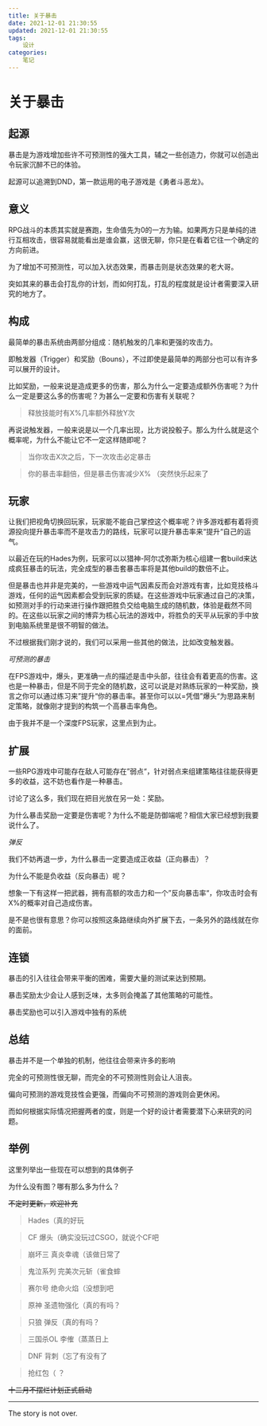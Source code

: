 ```yaml
---
title: 关于暴击
date: 2021-12-01 21:30:55
updated: 2021-12-01 21:30:55
tags:
    设计
categories:
    笔记
---
```

# 关于暴击

## 起源

暴击是为游戏增加些许不可预测性的强大工具，辅之一些创造力，你就可以创造出令玩家沉醉不已的体验。

起源可以追溯到DND，第一款运用的电子游戏是《勇者斗恶龙》。

## 意义

RPG战斗的本质其实就是赛跑，生命值先为0的一方为输。如果两方只是单纯的进行互相攻击，很容易就能看出是谁会赢，这很无聊，你只是在看着它往一个确定的方向前进。

为了增加不可预测性，可以加入状态效果，而暴击则是状态效果的老大哥。

突如其来的暴击会打乱你的计划，而如何打乱，打乱的程度就是设计者需要深入研究的地方了。

## 构成

最简单的暴击系统由两部分组成：随机触发的几率和更强的攻击力。

即触发器（Trigger）和奖励（Bouns），不过即使是最简单的两部分也可以有许多可以展开的设计。

比如奖励，一般来说是造成更多的伤害，那么为什么一定要造成额外伤害呢？为什么一定是要这么多的伤害呢？为甚么一定要和伤害有关联呢？

>释放技能时有X%几率额外释放Y次

再说说触发器，一般来说是以一个几率出现，比方说投骰子。那么为什么就是这个概率呢，为什么不能让它不一定这样随即呢？

> 当你攻击X次之后，下一次攻击必定暴击

> 你的暴击率翻倍，但是暴击伤害减少X% （突然快乐起来了

## 玩家

让我们把视角切换回玩家，玩家能不能自己掌控这个概率呢？许多游戏都有着将资源投向提升暴击率而不是攻击力的路线，玩家可以提升暴击率来“提升“自己的运气。

以最近在玩的Hades为例，玩家可以以猎神-阿尔忒弥斯为核心组建一套build来达成疯狂暴击的玩法，完全成型的暴击套暴击率将是其他build的数倍不止。

但是暴击也并非是完美的，一些游戏中运气因素反而会对游戏有害，比如竞技格斗游戏，任何的运气因素都会受到玩家的质疑。在这些游戏中玩家通过自己的决策，如预测对手的行动来进行操作跟把胜负交给电脑生成的随机数，体验是截然不同的。在这些以玩家之间的博弈为核心玩法的游戏中，将胜负的天平从玩家的手中放到电脑系统里是很不明智的做法。

不过根据我们刚才说的，我们可以采用一些其他的做法，比如改变触发器。

*可预测的暴击*

在FPS游戏中，爆头，更准确一点的描述是击中头部，往往会有着更高的伤害。这也是一种暴击，但是不同于完全的随机数，这可以说是对熟练玩家的一种奖励，换言之你可以通过练习来”提升“你的暴击率。甚至你可以以=凭借”爆头“为思路来制定策略，就像刚才提到的构筑一个高暴击率角色。

由于我并不是一个深度FPS玩家，这里点到为止。

## 扩展

一些RPG游戏中可能存在敌人可能存在”弱点“，针对弱点来组建策略往往能获得更多的收益，这不妨也看作是一种暴击。

讨论了这么多，我们现在把目光放在另一处：奖励。

为什么暴击奖励一定要是伤害呢？为什么不能是防御端呢？相信大家已经想到我要说什么了。

*弹反*

我们不妨再退一步，为什么暴击一定要造成正收益（正向暴击）？

为什么不能是负收益（反向暴击）呢？

想象一下有这样一把武器，拥有高额的攻击力和一个”反向暴击率“，你攻击时会有X%的概率对自己造成伤害。

是不是也很有意思？你可以按照这条路继续向外扩展下去，一条另外的路线就在你的面前。

## 连锁

暴击的引入往往会带来平衡的困难，需要大量的测试来达到预期。

暴击奖励太少会让人感到乏味，太多则会掩盖了其他策略的可能性。

暴击奖励也可以引入游戏中独有的系统

## 总结

暴击并不是一个单独的机制，他往往会带来许多的影响

完全的可预测性很无聊，而完全的不可预测性则会让人沮丧。

偏向可预测的游戏竞技性会更强，而偏向不可预测的游戏则会更休闲。

而如何根据实际情况把握两者的度，则是一个好的设计者需要潜下心来研究的问题。

## 举例

这里列举出一些现在可以想到的具体例子

为什么没有图？哪有那么多为什么？

~~不定时更新，欢迎补充~~

>Hades（真的好玩

>CF 爆头（确实没玩过CSGO，就说个CF吧

>崩坏三 真炎幸魂（该做日常了

>鬼泣系列 完美次元斩（雀食蟀

>赛尔号 绝命火焰（没想到吧

>原神 圣遗物强化（真的有吗？

>只狼 弹反（真的有吗？

>三国杀OL 李傕（蒸蒸日上

>DNF 背刺（忘了有没有了

>抢红包（ ？


~~十二月不摆烂计划正式启动~~

---

The story is not over.


